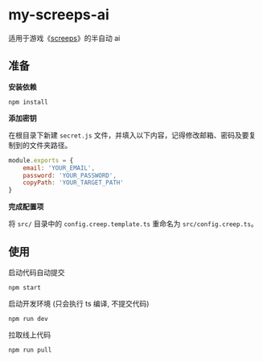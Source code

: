 # my-screeps-ai

适用于游戏《[screeps](https://screeps.com/a/#!/map)》的半自动 ai

## 准备

**安装依赖**

```
npm install
```

**添加密钥**

在根目录下新建 `secret.js` 文件，并填入以下内容，记得修改邮箱、密码及要复制到的文件夹路径。

```js
module.exports = {
    email: 'YOUR_EMAIL',
    password: 'YOUR_PASSWORD',
    copyPath: 'YOUR_TARGET_PATH'
}
```

**完成配置项**

将 `src/` 目录中的 `config.creep.template.ts` 重命名为 `src/config.creep.ts`。

## 使用

启动代码自动提交

```
npm start
```

启动开发环境 (只会执行 ts 编译, 不提交代码)

```
npm run dev
```

拉取线上代码

```
npm run pull
```